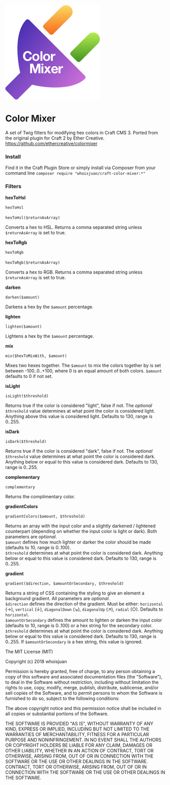 ![Color Mixer for Craft CMS](icon-logo.png)

# Color Mixer
A set of Twig filters for modifying hex colors in Craft CMS 3. Ported from the original plugin for Craft 2 by Ether Creative. 
https://github.com/ethercreative/colormixer

### Install 
Find it in the Craft Plugin Store or simply install via Composer from your command line
`composer require "whoisjuan/craft-color-mixer:*"`

### Filters
**hexToHsl**

```twig
hexToHsl

hexToHsl($returnAsArray)
```

Converts a hex to HSL. Returns a comma separated string unless ```$returnAsArray``` is set to true.


**hexToRgb**

```twig
hexToRgb

hexToRgb($returnAsArray)
```

Converts a hex to RGB. Returns a comma separated string unless ```$returnAsArray``` is set to true.


**darken**

```twig
darken($amount)
```

Darkens a hex by the ```$amount``` percentage.


**lighten**

```twig
lighten($amount)
```

Lightens a hex by the ```$amount``` percentage.


**mix**

```twig
mix($hexToMixWith, $amount)
```

Mixes two hexes together. The ```$amount``` to mix the colors together by is set between -100..0..+100, where 0 is an equal amount of both colors. ```$amount``` defaults to 0 if not set.


**isLight**

```twig
isLight($threshold)
```

Returns true if the color is considered "light", false if not. The *optional* `$threshold` value determines at what point the color is considered light. Anything above this value is considered light. Defaults to 130, range is 0..255.


**isDark**

```twig
isDark($threshold)
```

Returns true if the color is considered "dark", false if not. The *optional* `$threshold` value determines at what point the color is considered dark. Anything below or equal to this value is considered dark. Defaults to 130, range is 0..255.


**complementary**

```twig
complementary
```

Returns the complimentary color.


**gradientColors**

```twig
gradientColors($amount, $threshold)
```

Returns an array with the input color and a slightly darkened / lightened counterpart (depending on whether the input color is light or dark). Both parameters are *optional*.  
`$amount` defines how much lighter or darker the color should be made (defaults to 10, range is 0..100).  
`$threshold` determines at what point the color is considered dark. Anything below or equal to this value is considered dark. Defaults to 130, range is 0..255.


**gradient**

```twig
gradient($direction, $amountOrSecondary, $threshold)
```

Returns a string of CSS containing the styling to give an element a background gradient. All parameters are *optional*.  
`$direction` defines the direction of the gradient. Must be either: `horizontal` (→), `vertical` (↓), `diagonalDown` (↘), `diagonalUp` (↗), `radial` (○). Defaults to `horizontal`.  
`$amountOrSecondary` defines the amount to lighten or darken the input color (defaults to 10, range is 0..100) or a hex string for the secondary color.
`$threshold` determines at what point the color is considered dark. Anything below or equal to this value is considered dark. Defaults to 130, range is 0..255. If `$amountOrSecondary` is a hex string, this value is ignored.

The MIT License (MIT)

Copyright (c) 2018 whoisjuan

Permission is hereby granted, free of charge, to any person obtaining a copy of this software and associated documentation files (the "Software"), to deal in the Software without restriction, including without limitation the rights to use, copy, modify, merge, publish, distribute, sublicense, and/or sell copies of the Software, and to permit persons to whom the Software is furnished to do so, subject to the following conditions:

The above copyright notice and this permission notice shall be included in all copies or substantial portions of the Software.

THE SOFTWARE IS PROVIDED "AS IS", WITHOUT WARRANTY OF ANY KIND, EXPRESS OR IMPLIED, INCLUDING BUT NOT LIMITED TO THE WARRANTIES OF MERCHANTABILITY, FITNESS FOR A PARTICULAR PURPOSE AND NONINFRINGEMENT. IN NO EVENT SHALL THE AUTHORS OR COPYRIGHT HOLDERS BE LIABLE FOR ANY CLAIM, DAMAGES OR OTHER LIABILITY, WHETHER IN AN ACTION OF CONTRACT, TORT OR OTHERWISE, ARISING FROM, OUT OF OR IN CONNECTION WITH THE SOFTWARE OR THE USE OR OTHER DEALINGS IN THE SOFTWARE. CONTRACT, TORT OR OTHERWISE, ARISING FROM, OUT OF OR IN CONNECTION WITH THE SOFTWARE OR THE USE OR OTHER DEALINGS IN THE SOFTWARE.
